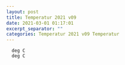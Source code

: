 ```yaml
---
layout: post
title: Temperatur 2021 v09
date: 2021-03-01 01:17:01
excerpt_separator: ""
categories: Temperatur 2021 v09 Temperatur
---
```

```
  deg C
  deg C
```
